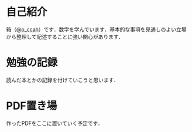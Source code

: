 # 自己紹介

箱（[@o_ccah](https://twitter.com/o_ccah/)）です．数学を学んでいます．基本的な事項を見通しのよい立場から整理して記述することに強い関心があります．

# 勉強の記録

読んだ本とかの記録を付けていこうと思います．

# PDF置き場

作ったPDFをここに置いていく予定です．
